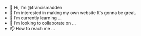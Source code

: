 - 👋 Hi, I’m @francismadden
- 👀 I’m interested in making my own website
It's gonna be great.
- 🌱 I’m currently learning ...
- 💞️ I’m looking to collaborate on ...
- 📫 How to reach me ...

<!---
francismadden/francismadden is a ✨ special ✨ repository because its `README.md` (this file) appears on your GitHub profile.
You can click the Preview link to take a look at your changes.
--->
